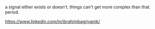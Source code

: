 a signal either exists or doesn't. things can't get more complex than that. period.

https://www.linkedin.com/in/ibrahimbagriyanik/
